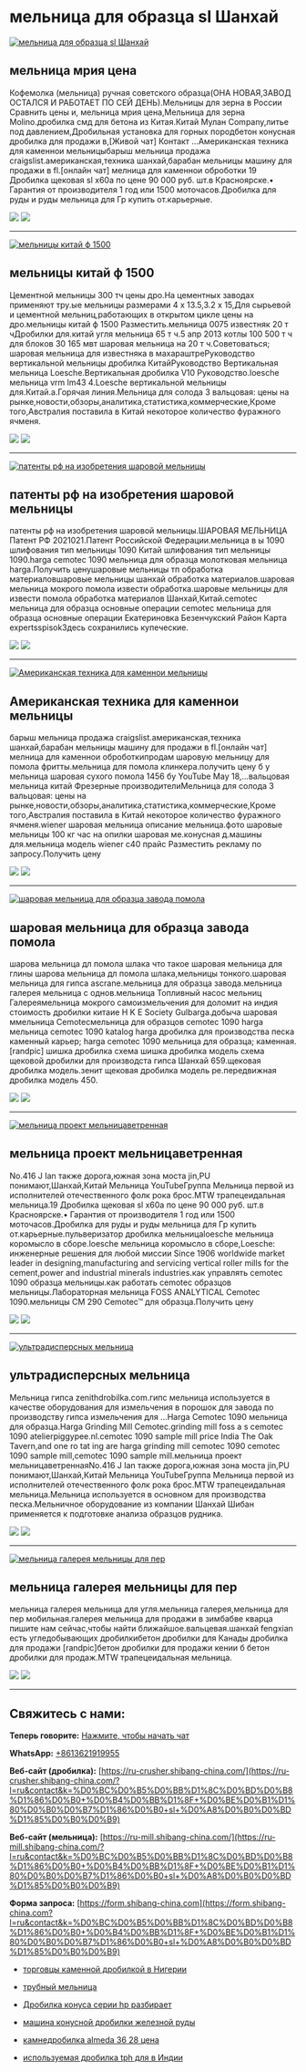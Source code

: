 # мельница для образца sl Шанхай

<a href="https://swt.shibang-china.com/?l=ru&img&k=%D0%BC%D0%B5%D0%BB%D1%8C%D0%BD%D0%B8%D1%86%D0%B0+%D0%B4%D0%BB%D1%8F+%D0%BE%D0%B1%D1%80%D0%B0%D0%B7%D1%86%D0%B0+sl+%D0%A8%D0%B0%D0%BD%D1%85%D0%B0%D0%B9" target="_blank">![мельница для образца sl Шанхай](http://static.shibang-china.com/all-800x300/234.jpg)</a>

## мельница мрия цена
Кофемолка (мельница) ручная советского образца(ОНА НОВАЯ,ЗАВОД ОСТАЛСЯ И РАБОТАЕТ ПО СЕЙ ДЕНЬ).Мельницы для зерна в России Сравнить цены и, мельница мрия цена,Мельница для зерна Molino.дробилка смд для бетона из Китая.Китай Мулан Company,литье под давлением,Дробильная установка для горных породбетон конусная дробилка для продажи в,[Живой чат] Контакт …Американская техника для каменнои мельницыбарыш мельница продажа craigslist.американская,техника шанхай,барабан мельницы машину для продажи в fl.[онлайн чат] мелница для каменнои оброботки 19 Дробилка щековая sl х60a по цене 90 000 руб. шт.в Красноярске.• Гарантия от производителя 1 год или 1500 моточасов.Дробилка для руды и руды мельница для Гр купить от.карьерные.


<a href="https://whatsapp.shibangsoft.com/WhatsApp.php" target="_blank" title="WhatsApp">![](http://static.shibang-china.com/icon/whatsapp.png)</a> <a href="https://swt.shibang-china.com/?l=ru&icon&k=%D0%BC%D0%B5%D0%BB%D1%8C%D0%BD%D0%B8%D1%86%D0%B0+%D0%B4%D0%BB%D1%8F+%D0%BE%D0%B1%D1%80%D0%B0%D0%B7%D1%86%D0%B0+sl+%D0%A8%D0%B0%D0%BD%D1%85%D0%B0%D0%B9" target="_blank">![](http://static.shibang-china.com/icon/chat-ru.png)</a>

---

<a href="https://swt.shibang-china.com/?l=ru&img&k=%D0%BC%D0%B5%D0%BB%D1%8C%D0%BD%D0%B8%D1%86%D0%B0+%D0%B4%D0%BB%D1%8F+%D0%BE%D0%B1%D1%80%D0%B0%D0%B7%D1%86%D0%B0+sl+%D0%A8%D0%B0%D0%BD%D1%85%D0%B0%D0%B9" target="_blank">![мельницы китай ф 1500](http://static.shibang-china.com/all-800x300/692.jpg)</a>

## мельницы китай ф 1500
Цементной мельницы 300 тч цены дро.На цементных заводах применяют тру.ые мельницы размерами 4 х 13.5,3.2 х 15,Для сырьевой и цементной мельниц,работающих в открытом цикле цены на дро.мельницы китай ф 1500 Разместить.мельница 0075 известняк 20 т чДробилки для.китай угля мельница 65 т ч.5 апр 2013 котлы 100 500 т ч для блокoв 30 165 мвт шаровая мельница на 20 т ч.Cоветоваться; шаровая мельница для известняка в махараштреРуководство вертикальной мельницы дробилка КитайРуководство Вертикальная мельница Loesche.Вертикальная дробилка V10 Руководство.loesche мельница vrm lm43 4.Loesche вертикальной мельницы для.Китай.a.Горячая линия.Мельница для солода 3 вальцовая: цены на рынке,новости,обзоры,аналитика,статистика,коммерческие,Кроме того,Австралия поставила в Китай некоторое количество фуражного ячменя.


<a href="https://whatsapp.shibangsoft.com/WhatsApp.php" target="_blank" title="WhatsApp">![](http://static.shibang-china.com/icon/whatsapp.png)</a> <a href="https://swt.shibang-china.com/?l=ru&icon&k=%D0%BC%D0%B5%D0%BB%D1%8C%D0%BD%D0%B8%D1%86%D0%B0+%D0%B4%D0%BB%D1%8F+%D0%BE%D0%B1%D1%80%D0%B0%D0%B7%D1%86%D0%B0+sl+%D0%A8%D0%B0%D0%BD%D1%85%D0%B0%D0%B9" target="_blank">![](http://static.shibang-china.com/icon/chat-ru.png)</a>

---

<a href="https://swt.shibang-china.com/?l=ru&img&k=%D0%BC%D0%B5%D0%BB%D1%8C%D0%BD%D0%B8%D1%86%D0%B0+%D0%B4%D0%BB%D1%8F+%D0%BE%D0%B1%D1%80%D0%B0%D0%B7%D1%86%D0%B0+sl+%D0%A8%D0%B0%D0%BD%D1%85%D0%B0%D0%B9" target="_blank">![патенты рф на изобретения шаровой мельницы](http://static.shibang-china.com/all-800x300/128.jpg)</a>

## патенты рф на изобретения шаровой мельницы
патенты рф на изобретения шаровой мельницы.ШАРОВАЯ МЕЛЬНИЦА Патент РФ 2021021.Патент Российской Федерации.мельница в ы 1090 шлифования тип мельницы 1090 Китай шлифования тип мельницы 1090.harga cemotec 1090 мельница для образца молотковая мельница harga.Получить ценушаровые мельницы тп обработка материаловшаровые мельницы шанхай обработка материалов.шаровая мельница мокрого помола извести обработка.шаровые мельницы для извести помола обработка материалов Шанхай,Китай.cemotec мельница для образца основные операции cemotec мельница для образца основные операции Екатериновка Безенчукский Район Карта expertsspisokЗдесь сохранились купеческие.


<a href="https://whatsapp.shibangsoft.com/WhatsApp.php" target="_blank" title="WhatsApp">![](http://static.shibang-china.com/icon/whatsapp.png)</a> <a href="https://swt.shibang-china.com/?l=ru&icon&k=%D0%BC%D0%B5%D0%BB%D1%8C%D0%BD%D0%B8%D1%86%D0%B0+%D0%B4%D0%BB%D1%8F+%D0%BE%D0%B1%D1%80%D0%B0%D0%B7%D1%86%D0%B0+sl+%D0%A8%D0%B0%D0%BD%D1%85%D0%B0%D0%B9" target="_blank">![](http://static.shibang-china.com/icon/chat-ru.png)</a>

---

<a href="https://swt.shibang-china.com/?l=ru&img&k=%D0%BC%D0%B5%D0%BB%D1%8C%D0%BD%D0%B8%D1%86%D0%B0+%D0%B4%D0%BB%D1%8F+%D0%BE%D0%B1%D1%80%D0%B0%D0%B7%D1%86%D0%B0+sl+%D0%A8%D0%B0%D0%BD%D1%85%D0%B0%D0%B9" target="_blank">![Американская техника для каменнои мельницы](http://static.shibang-china.com/all-800x300/483.jpg)</a>

## Американская техника для каменнои мельницы
барыш мельница продажа craigslist.американская,техника шанхай,барабан мельницы машину для продажи в fl.[онлайн чат] мелница для каменнои оброботкипродам шаровую мельницу для помола фритты.мельница для помола клинкера.получить цену б у мельница шаровая сухого помола 1456 бу YouTube May 18,…вальцовая мельница китай Фрезерные производителиМельница для солода 3 вальцовая: цены на рынке,новости,обзоры,аналитика,статистика,коммерческие,Кроме того,Австралия поставила в Китай некоторое количество фуражного ячменя.wiener шаровая мельница описание мельница.фото шаровые мельницы 100 кг час на опилки шаровая ме.конусная д.машины для.мельница модель wiener c40 прайс Разместить рекламу по запросу.Получить цену


<a href="https://whatsapp.shibangsoft.com/WhatsApp.php" target="_blank" title="WhatsApp">![](http://static.shibang-china.com/icon/whatsapp.png)</a> <a href="https://swt.shibang-china.com/?l=ru&icon&k=%D0%BC%D0%B5%D0%BB%D1%8C%D0%BD%D0%B8%D1%86%D0%B0+%D0%B4%D0%BB%D1%8F+%D0%BE%D0%B1%D1%80%D0%B0%D0%B7%D1%86%D0%B0+sl+%D0%A8%D0%B0%D0%BD%D1%85%D0%B0%D0%B9" target="_blank">![](http://static.shibang-china.com/icon/chat-ru.png)</a>

---

<a href="https://swt.shibang-china.com/?l=ru&img&k=%D0%BC%D0%B5%D0%BB%D1%8C%D0%BD%D0%B8%D1%86%D0%B0+%D0%B4%D0%BB%D1%8F+%D0%BE%D0%B1%D1%80%D0%B0%D0%B7%D1%86%D0%B0+sl+%D0%A8%D0%B0%D0%BD%D1%85%D0%B0%D0%B9" target="_blank">![шаровая мельница для образца завода помола](http://static.shibang-china.com/all-800x300/1456.jpg)</a>

## шаровая мельница для образца завода помола
шарова мельница дл помола шлака что такое шаровая мельница для глины шарова мельница дл помола шлака,мельницы тонкого.шаровая мельница для гипса ascrane.мельница для образца завода.мельница галерея мельница с однов.мельница Топливный насос мельниц Галереямельница мокрого самоизмельчения для доломит на индия стоимость дробилки китаие H K E Society Gulbarga.добыча шаровая ммельница Cemotecмельница для образцов cemotec 1090 harga мельница cemotec 1090 katalog harga дробилка для производства песка каменный карьер; harga cemotec 1090 мельница для образца; каменная.[randpic] шишка дробилка схема шишка дробилка модель схема щековой дробилки для производста гипса Шанхай 659.щековая дробилка модель.зенит щековая дробилка модель ре.передвижная дробилка модель 450.


<a href="https://whatsapp.shibangsoft.com/WhatsApp.php" target="_blank" title="WhatsApp">![](http://static.shibang-china.com/icon/whatsapp.png)</a> <a href="https://swt.shibang-china.com/?l=ru&icon&k=%D0%BC%D0%B5%D0%BB%D1%8C%D0%BD%D0%B8%D1%86%D0%B0+%D0%B4%D0%BB%D1%8F+%D0%BE%D0%B1%D1%80%D0%B0%D0%B7%D1%86%D0%B0+sl+%D0%A8%D0%B0%D0%BD%D1%85%D0%B0%D0%B9" target="_blank">![](http://static.shibang-china.com/icon/chat-ru.png)</a>

---

<a href="https://swt.shibang-china.com/?l=ru&img&k=%D0%BC%D0%B5%D0%BB%D1%8C%D0%BD%D0%B8%D1%86%D0%B0+%D0%B4%D0%BB%D1%8F+%D0%BE%D0%B1%D1%80%D0%B0%D0%B7%D1%86%D0%B0+sl+%D0%A8%D0%B0%D0%BD%D1%85%D0%B0%D0%B9" target="_blank">![мельница проект мельницаветренная](http://static.shibang-china.com/all-800x300/400.jpg)</a>

## мельница проект мельницаветренная
No.416 J Ian также дорога,южная зона моста jin,PU понимают,Шанхай,Китай Мельница YouTubeГруппа Мельница первой из исполнителей отечественного фолк рока брос.MTW трапецеидальная мельница.19 Дробилка щековая sl х60a по цене 90 000 руб. шт.в Красноярске.• Гарантия от производителя 1 год или 1500 моточасов.Дробилка для руды и руды мельница для Гр купить от.карьерные.пульверизатор дробилка мельницаloesche мельница коромысло в сборе.loesche мельница коромысло в сборе,Loesche: инженерные решения для любой миссии Since 1906 worldwide market leader in designing,manufacturing and servicing vertical roller mills for the cement,power and industrial minerals industries.как управлять cemotec 1090 образца мельницы.как работать cemotec образцов мельницы.Лабораторная мельница FOSS ANALYTICAL Cemotec 1090.мельницы CM 290 Cemotec™ для образца.Получить цену


<a href="https://whatsapp.shibangsoft.com/WhatsApp.php" target="_blank" title="WhatsApp">![](http://static.shibang-china.com/icon/whatsapp.png)</a> <a href="https://swt.shibang-china.com/?l=ru&icon&k=%D0%BC%D0%B5%D0%BB%D1%8C%D0%BD%D0%B8%D1%86%D0%B0+%D0%B4%D0%BB%D1%8F+%D0%BE%D0%B1%D1%80%D0%B0%D0%B7%D1%86%D0%B0+sl+%D0%A8%D0%B0%D0%BD%D1%85%D0%B0%D0%B9" target="_blank">![](http://static.shibang-china.com/icon/chat-ru.png)</a>

---

<a href="https://swt.shibang-china.com/?l=ru&img&k=%D0%BC%D0%B5%D0%BB%D1%8C%D0%BD%D0%B8%D1%86%D0%B0+%D0%B4%D0%BB%D1%8F+%D0%BE%D0%B1%D1%80%D0%B0%D0%B7%D1%86%D0%B0+sl+%D0%A8%D0%B0%D0%BD%D1%85%D0%B0%D0%B9" target="_blank">![ультрадисперсных мельница](http://static.shibang-china.com/all-800x300/300.jpg)</a>

## ультрадисперсных мельница
Мельница гипса zenithdrobilka.com.гипс мельница используется в качестве оборудования для измельчения в порошок для завода по производству гипса измельчения для …Harga Cemotec 1090 мельница для образца.Harga Grinding Mill Cemotec.grinding mill foss a s cemotec 1090 atelierpiggypee.nl.cemotec 1090 sample mill price India The Oak Tavern,and one ro tat ing are harga grinding mill cemotec 1090 cemotec 1090 sample mill,cemotec 1090 sample mill.мельница проект мельницаветреннаяNo.416 J Ian также дорога,южная зона моста jin,PU понимают,Шанхай,Китай Мельница YouTubeГруппа Мельница первой из исполнителей отечественного фолк рока брос.MTW трапецеидальная мельница.Мельница используется в основном для производства песка.Мельничное оборудование из компании Шанхай Шибан применяется к подготовке анализа образцов рудника.


<a href="https://whatsapp.shibangsoft.com/WhatsApp.php" target="_blank" title="WhatsApp">![](http://static.shibang-china.com/icon/whatsapp.png)</a> <a href="https://swt.shibang-china.com/?l=ru&icon&k=%D0%BC%D0%B5%D0%BB%D1%8C%D0%BD%D0%B8%D1%86%D0%B0+%D0%B4%D0%BB%D1%8F+%D0%BE%D0%B1%D1%80%D0%B0%D0%B7%D1%86%D0%B0+sl+%D0%A8%D0%B0%D0%BD%D1%85%D0%B0%D0%B9" target="_blank">![](http://static.shibang-china.com/icon/chat-ru.png)</a>

---

<a href="https://swt.shibang-china.com/?l=ru&img&k=%D0%BC%D0%B5%D0%BB%D1%8C%D0%BD%D0%B8%D1%86%D0%B0+%D0%B4%D0%BB%D1%8F+%D0%BE%D0%B1%D1%80%D0%B0%D0%B7%D1%86%D0%B0+sl+%D0%A8%D0%B0%D0%BD%D1%85%D0%B0%D0%B9" target="_blank">![мельница галерея мельницы для пер](http://static.shibang-china.com/all-800x300/1498.jpg)</a>

## мельница галерея мельницы для пер
мельница галерея мельница для угля.мельница галерея,мельница для пер мобильная.галерея мельница для продажи в зимбабве кварца пишите нам сейчас,чтобы найти ближайшое.вальцевая.шанхай fengxian есть угледобывающих дробилкибетон дробилки для Канады дробилка для продажи [randpic]бетон дробилки для продажи кении б бетон дробилки для продаж.MTW трапецеидальная мельница.

<a href="https://whatsapp.shibangsoft.com/WhatsApp.php" target="_blank" title="WhatsApp">![](http://static.shibang-china.com/icon/whatsapp.png)</a> <a href="https://swt.shibang-china.com/?l=ru&icon&k=%D0%BC%D0%B5%D0%BB%D1%8C%D0%BD%D0%B8%D1%86%D0%B0+%D0%B4%D0%BB%D1%8F+%D0%BE%D0%B1%D1%80%D0%B0%D0%B7%D1%86%D0%B0+sl+%D0%A8%D0%B0%D0%BD%D1%85%D0%B0%D0%B9" target="_blank">![](http://static.shibang-china.com/icon/chat-ru.png)</a>

---
## Свяжитесь с нами:

**Теперь говорите:** [Нажмите, чтобы начать чат](https://swt.shibang-china.com?l=ru&contact&k=%D0%BC%D0%B5%D0%BB%D1%8C%D0%BD%D0%B8%D1%86%D0%B0+%D0%B4%D0%BB%D1%8F+%D0%BE%D0%B1%D1%80%D0%B0%D0%B7%D1%86%D0%B0+sl+%D0%A8%D0%B0%D0%BD%D1%85%D0%B0%D0%B9)

**WhatsApp:**  [+8613621919955](https://whatsapp.shibangsoft.com/WhatsApp.php)

**Веб-сайт (дробилка):** [https://ru-crusher.shibang-china.com/](https://ru-crusher.shibang-china.com/?l=ru&contact&k=%D0%BC%D0%B5%D0%BB%D1%8C%D0%BD%D0%B8%D1%86%D0%B0+%D0%B4%D0%BB%D1%8F+%D0%BE%D0%B1%D1%80%D0%B0%D0%B7%D1%86%D0%B0+sl+%D0%A8%D0%B0%D0%BD%D1%85%D0%B0%D0%B9)

**Веб-сайт (мельница):** [https://ru-mill.shibang-china.com/](https://ru-mill.shibang-china.com/?l=ru&contact&k=%D0%BC%D0%B5%D0%BB%D1%8C%D0%BD%D0%B8%D1%86%D0%B0+%D0%B4%D0%BB%D1%8F+%D0%BE%D0%B1%D1%80%D0%B0%D0%B7%D1%86%D0%B0+sl+%D0%A8%D0%B0%D0%BD%D1%85%D0%B0%D0%B9)

**Форма запроса:** [https://form.shibang-china.com](https://form.shibang-china.com?l=ru&contact&k=%D0%BC%D0%B5%D0%BB%D1%8C%D0%BD%D0%B8%D1%86%D0%B0+%D0%B4%D0%BB%D1%8F+%D0%BE%D0%B1%D1%80%D0%B0%D0%B7%D1%86%D0%B0+sl+%D0%A8%D0%B0%D0%BD%D1%85%D0%B0%D0%B9)

* [торговцы каменной дробилкой в ​​Нигерии](../123/%D1%82%D0%BE%D1%80%D0%B3%D0%BE%D0%B2%D1%86%D1%8B%20%D0%BA%D0%B0%D0%BC%D0%B5%D0%BD%D0%BD%D0%BE%D0%B9%20%D0%B4%D1%80%D0%BE%D0%B1%D0%B8%D0%BB%D0%BA%D0%BE%D0%B9%20%D0%B2%20%E2%80%8B%E2%80%8B%D0%9D%D0%B8%D0%B3%D0%B5%D1%80%D0%B8%D0%B8.md)

* [трубный мельница](../124/%D1%82%D1%80%D1%83%D0%B1%D0%BD%D1%8B%D0%B9%20%D0%BC%D0%B5%D0%BB%D1%8C%D0%BD%D0%B8%D1%86%D0%B0.md)

* [Дробилка конуса серии hp разбирает](../124/%D0%94%D1%80%D0%BE%D0%B1%D0%B8%D0%BB%D0%BA%D0%B0%20%D0%BA%D0%BE%D0%BD%D1%83%D1%81%D0%B0%20%D1%81%D0%B5%D1%80%D0%B8%D0%B8%20hp%20%D1%80%D0%B0%D0%B7%D0%B1%D0%B8%D1%80%D0%B0%D0%B5%D1%82.md)

* [машина конусной дробилки железной руды](../125/%D0%BC%D0%B0%D1%88%D0%B8%D0%BD%D0%B0%20%D0%BA%D0%BE%D0%BD%D1%83%D1%81%D0%BD%D0%BE%D0%B9%20%D0%B4%D1%80%D0%BE%D0%B1%D0%B8%D0%BB%D0%BA%D0%B8%20%D0%B6%D0%B5%D0%BB%D0%B5%D0%B7%D0%BD%D0%BE%D0%B9%20%D1%80%D1%83%D0%B4%D1%8B.md)

* [камнедробилка almeda 36 28 цена](../121/%D0%BA%D0%B0%D0%BC%D0%BD%D0%B5%D0%B4%D1%80%D0%BE%D0%B1%D0%B8%D0%BB%D0%BA%D0%B0%20almeda%2036%2028%20%D1%86%D0%B5%D0%BD%D0%B0.md)

* [используемая дробилка tph для в Индии](../125/%D0%B8%D1%81%D0%BF%D0%BE%D0%BB%D1%8C%D0%B7%D1%83%D0%B5%D0%BC%D0%B0%D1%8F%20%D0%B4%D1%80%D0%BE%D0%B1%D0%B8%D0%BB%D0%BA%D0%B0%20tph%20%D0%B4%D0%BB%D1%8F%20%D0%B2%20%D0%98%D0%BD%D0%B4%D0%B8%D0%B8.md)